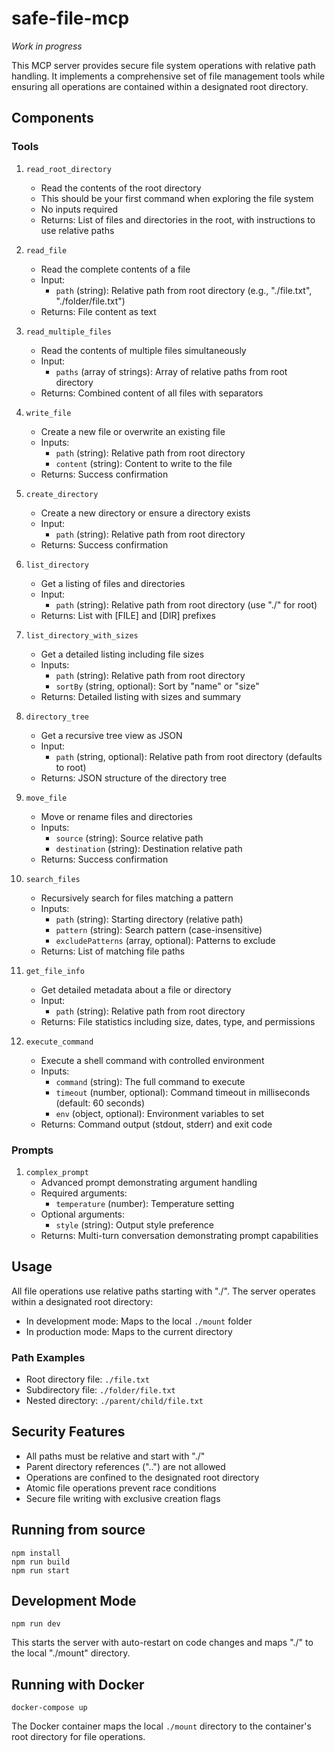 # safe-file-mcp

_Work in progress_

This MCP server provides secure file system operations with relative path handling. It implements a comprehensive set of file management tools while ensuring all operations are contained within a designated root directory.

## Components

### Tools

1. `read_root_directory`
   - Read the contents of the root directory
   - This should be your first command when exploring the file system
   - No inputs required
   - Returns: List of files and directories in the root, with instructions to use relative paths

2. `read_file`
   - Read the complete contents of a file
   - Input:
     - `path` (string): Relative path from root directory (e.g., "./file.txt", "./folder/file.txt")
   - Returns: File content as text

3. `read_multiple_files`
   - Read the contents of multiple files simultaneously
   - Input:
     - `paths` (array of strings): Array of relative paths from root directory
   - Returns: Combined content of all files with separators

4. `write_file`
   - Create a new file or overwrite an existing file
   - Inputs:
     - `path` (string): Relative path from root directory
     - `content` (string): Content to write to the file
   - Returns: Success confirmation

5. `create_directory`
   - Create a new directory or ensure a directory exists
   - Input:
     - `path` (string): Relative path from root directory
   - Returns: Success confirmation

6. `list_directory`
   - Get a listing of files and directories
   - Input:
     - `path` (string): Relative path from root directory (use "./" for root)
   - Returns: List with [FILE] and [DIR] prefixes

7. `list_directory_with_sizes`
   - Get a detailed listing including file sizes
   - Inputs:
     - `path` (string): Relative path from root directory
     - `sortBy` (string, optional): Sort by "name" or "size"
   - Returns: Detailed listing with sizes and summary

8. `directory_tree`
    - Get a recursive tree view as JSON
    - Input:
      - `path` (string, optional): Relative path from root directory (defaults to root)
    - Returns: JSON structure of the directory tree

9. `move_file`
    - Move or rename files and directories
    - Inputs:
      - `source` (string): Source relative path
      - `destination` (string): Destination relative path
    - Returns: Success confirmation

10. `search_files`
    - Recursively search for files matching a pattern
    - Inputs:
      - `path` (string): Starting directory (relative path)
      - `pattern` (string): Search pattern (case-insensitive)
      - `excludePatterns` (array, optional): Patterns to exclude
    - Returns: List of matching file paths

11. `get_file_info`
    - Get detailed metadata about a file or directory
    - Input:
      - `path` (string): Relative path from root directory
    - Returns: File statistics including size, dates, type, and permissions

12. `execute_command`
    - Execute a shell command with controlled environment
    - Inputs:
      - `command` (string): The full command to execute
      - `timeout` (number, optional): Command timeout in milliseconds (default: 60 seconds)
      - `env` (object, optional): Environment variables to set
    - Returns: Command output (stdout, stderr) and exit code

### Prompts

1. `complex_prompt`
   - Advanced prompt demonstrating argument handling
   - Required arguments:
     - `temperature` (number): Temperature setting
   - Optional arguments:
     - `style` (string): Output style preference
   - Returns: Multi-turn conversation demonstrating prompt capabilities

## Usage

All file operations use relative paths starting with "./". The server operates within a designated root directory:
- In development mode: Maps to the local `./mount` folder
- In production mode: Maps to the current directory

### Path Examples
- Root directory file: `./file.txt`
- Subdirectory file: `./folder/file.txt`
- Nested directory: `./parent/child/file.txt`

## Security Features

- All paths must be relative and start with "./"
- Parent directory references ("..") are not allowed
- Operations are confined to the designated root directory
- Atomic file operations prevent race conditions
- Secure file writing with exclusive creation flags

## Running from source

```shell
npm install
npm run build
npm run start
```

## Development Mode

```shell
npm run dev
```

This starts the server with auto-restart on code changes and maps "./" to the local "./mount" directory.

## Running with Docker

```shell
docker-compose up
```

The Docker container maps the local `./mount` directory to the container's root directory for file operations.